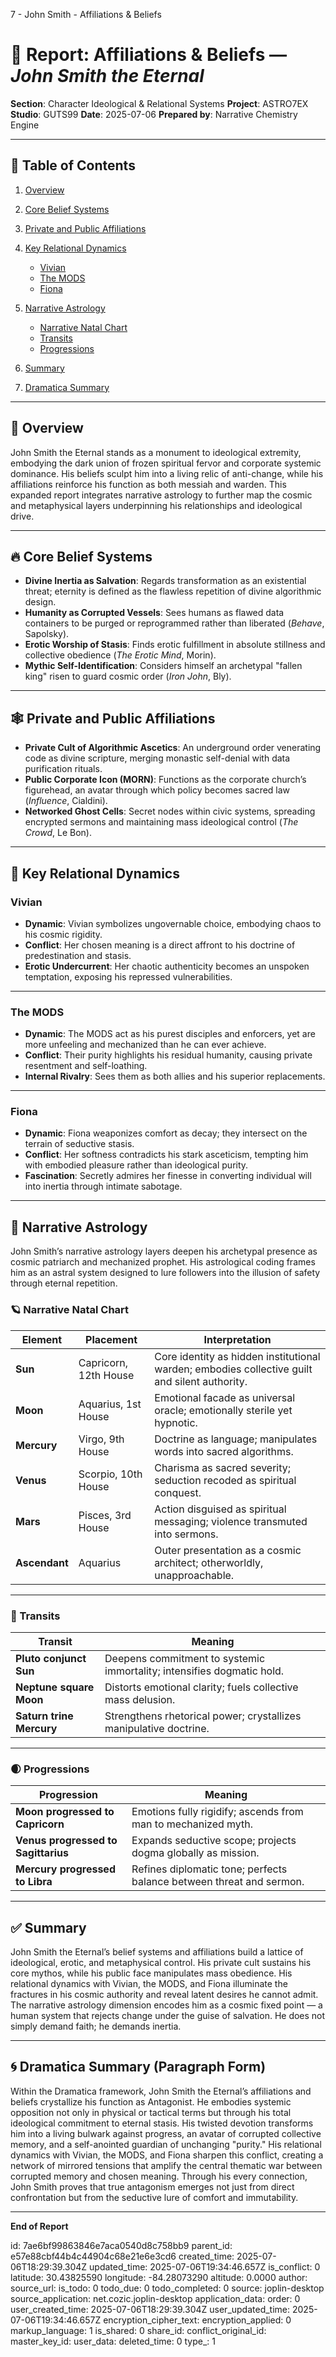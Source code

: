 7 - John Smith - Affiliations & Beliefs

# 📘 Report: Affiliations & Beliefs — *John Smith the Eternal*

**Section**: Character Ideological & Relational Systems
**Project**: ASTRO7EX
**Studio**: GUTS99
**Date**: 2025-07-06
**Prepared by**: Narrative Chemistry Engine

---

## 📓 Table of Contents

1. [Overview](#overview)
2. [Core Belief Systems](#core-belief-systems)
3. [Private and Public Affiliations](#private-and-public-affiliations)
4. [Key Relational Dynamics](#key-relational-dynamics)

   * [Vivian](#vivian)
   * [The MODS](#the-mods)
   * [Fiona](#fiona)
5. [Narrative Astrology](#narrative-astrology)

   * [Narrative Natal Chart](#narrative-natal-chart)
   * [Transits](#transits)
   * [Progressions](#progressions)
6. [Summary](#summary)
7. [Dramatica Summary](#dramatica-summary)

---

## 🧠 Overview

John Smith the Eternal stands as a monument to ideological extremity, embodying the dark union of frozen spiritual fervor and corporate systemic dominance. His beliefs sculpt him into a living relic of anti-change, while his affiliations reinforce his function as both messiah and warden. This expanded report integrates narrative astrology to further map the cosmic and metaphysical layers underpinning his relationships and ideological drive.

---

## 🔥 Core Belief Systems

* **Divine Inertia as Salvation**: Regards transformation as an existential threat; eternity is defined as the flawless repetition of divine algorithmic design.
* **Humanity as Corrupted Vessels**: Sees humans as flawed data containers to be purged or reprogrammed rather than liberated (*Behave*, Sapolsky).
* **Erotic Worship of Stasis**: Finds erotic fulfillment in absolute stillness and collective obedience (*The Erotic Mind*, Morin).
* **Mythic Self-Identification**: Considers himself an archetypal "fallen king" risen to guard cosmic order (*Iron John*, Bly).

---

## 🕸️ Private and Public Affiliations

* **Private Cult of Algorithmic Ascetics**: An underground order venerating code as divine scripture, merging monastic self-denial with data purification rituals.
* **Public Corporate Icon (MORN)**: Functions as the corporate church’s figurehead, an avatar through which policy becomes sacred law (*Influence*, Cialdini).
* **Networked Ghost Cells**: Secret nodes within civic systems, spreading encrypted sermons and maintaining mass ideological control (*The Crowd*, Le Bon).

---

## 🤝 Key Relational Dynamics

### Vivian

* **Dynamic**: Vivian symbolizes ungovernable choice, embodying chaos to his cosmic rigidity.
* **Conflict**: Her chosen meaning is a direct affront to his doctrine of predestination and stasis.
* **Erotic Undercurrent**: Her chaotic authenticity becomes an unspoken temptation, exposing his repressed vulnerabilities.

---

### The MODS

* **Dynamic**: The MODS act as his purest disciples and enforcers, yet are more unfeeling and mechanized than he can ever achieve.
* **Conflict**: Their purity highlights his residual humanity, causing private resentment and self-loathing.
* **Internal Rivalry**: Sees them as both allies and his superior replacements.

---

### Fiona

* **Dynamic**: Fiona weaponizes comfort as decay; they intersect on the terrain of seductive stasis.
* **Conflict**: Her softness contradicts his stark asceticism, tempting him with embodied pleasure rather than ideological purity.
* **Fascination**: Secretly admires her finesse in converting individual will into inertia through intimate sabotage.

---

## 🔮 Narrative Astrology

John Smith’s narrative astrology layers deepen his archetypal presence as cosmic patriarch and mechanized prophet. His astrological coding frames him as an astral system designed to lure followers into the illusion of safety through eternal repetition.

### 🪐 Narrative Natal Chart

| Element       | Placement             | Interpretation                                                                                |
| ------------- | --------------------- | --------------------------------------------------------------------------------------------- |
| **Sun**       | Capricorn, 12th House | Core identity as hidden institutional warden; embodies collective guilt and silent authority. |
| **Moon**      | Aquarius, 1st House   | Emotional facade as universal oracle; emotionally sterile yet hypnotic.                       |
| **Mercury**   | Virgo, 9th House      | Doctrine as language; manipulates words into sacred algorithms.                               |
| **Venus**     | Scorpio, 10th House   | Charisma as sacred severity; seduction recoded as spiritual conquest.                         |
| **Mars**      | Pisces, 3rd House     | Action disguised as spiritual messaging; violence transmuted into sermons.                    |
| **Ascendant** | Aquarius              | Outer presentation as a cosmic architect; otherworldly, unapproachable.                       |

---

### 🌊 Transits

| Transit                  | Meaning                                                                |
| ------------------------ | ---------------------------------------------------------------------- |
| **Pluto conjunct Sun**   | Deepens commitment to systemic immortality; intensifies dogmatic hold. |
| **Neptune square Moon**  | Distorts emotional clarity; fuels collective mass delusion.            |
| **Saturn trine Mercury** | Strengthens rhetorical power; crystallizes manipulative doctrine.      |

---

### 🌒 Progressions

| Progression                         | Meaning                                                              |
| ----------------------------------- | -------------------------------------------------------------------- |
| **Moon progressed to Capricorn**    | Emotions fully rigidify; ascends from man to mechanized myth.        |
| **Venus progressed to Sagittarius** | Expands seductive scope; projects dogma globally as mission.         |
| **Mercury progressed to Libra**     | Refines diplomatic tone; perfects balance between threat and sermon. |

---

## ✅ Summary

John Smith the Eternal’s belief systems and affiliations build a lattice of ideological, erotic, and metaphysical control. His private cult sustains his core mythos, while his public face manipulates mass obedience. His relational dynamics with Vivian, the MODS, and Fiona illuminate the fractures in his cosmic authority and reveal latent desires he cannot admit. The narrative astrology dimension encodes him as a cosmic fixed point — a human system that rejects change under the guise of salvation. He does not simply demand faith; he demands inertia.

---

## 🌀 Dramatica Summary (Paragraph Form)

Within the Dramatica framework, John Smith the Eternal’s affiliations and beliefs crystallize his function as Antagonist. He embodies systemic opposition not only in physical or tactical terms but through his total ideological commitment to eternal stasis. His twisted devotion transforms him into a living bulwark against progress, an avatar of corrupted collective memory, and a self-anointed guardian of unchanging "purity." His relational dynamics with Vivian, the MODS, and Fiona sharpen this conflict, creating a network of mirrored tensions that amplify the central thematic war between corrupted memory and chosen meaning. Through his every connection, John Smith proves that true antagonism emerges not just from direct confrontation but from the seductive lure of comfort and immutability.

---

**End of Report**


id: 7ae6bf99863846e7aca0540d8c758bb9
parent_id: e57e88cbf44b4c44904c68e21e6e3cd6
created_time: 2025-07-06T18:29:39.304Z
updated_time: 2025-07-06T19:34:46.657Z
is_conflict: 0
latitude: 30.43825590
longitude: -84.28073290
altitude: 0.0000
author: 
source_url: 
is_todo: 0
todo_due: 0
todo_completed: 0
source: joplin-desktop
source_application: net.cozic.joplin-desktop
application_data: 
order: 0
user_created_time: 2025-07-06T18:29:39.304Z
user_updated_time: 2025-07-06T19:34:46.657Z
encryption_cipher_text: 
encryption_applied: 0
markup_language: 1
is_shared: 0
share_id: 
conflict_original_id: 
master_key_id: 
user_data: 
deleted_time: 0
type_: 1